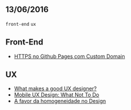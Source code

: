 13/06/2016
----------

`front-end` `ux`  

## Front-End

- [HTTPS no Github Pages com Custom Domain](https://willianjusten.com.br/https-no-github-pages-com-custom-domain/)

## UX
 
- [What makes a good UX designer?](https://uxdesign.cc/what-makes-a-good-ux-designer-6959ab22f4e8#.kqcdd5lc5)
- [Mobile UX Design: What Not To Do](http://babich.biz/mobile-ux-design-what-not-to-do/)
- [A favor da homogeneidade no Design](http://arquiteturadeinformacao.com/usabilidade/a-favor-da-homogeneidade-no-design/)
 
